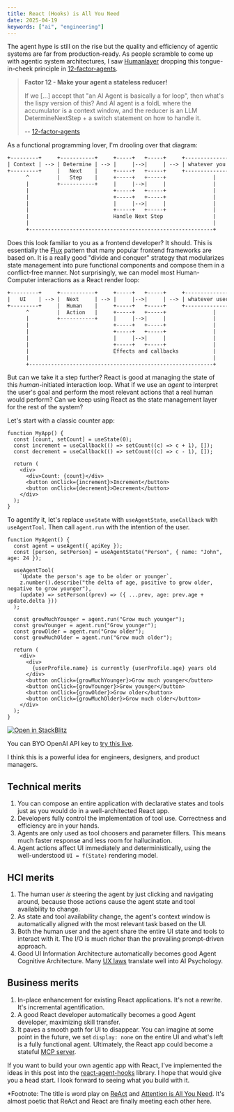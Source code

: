 ```yaml
---
title: React (Hooks) is All You Need
date: 2025-04-19
keywords: ["ai", "engineering"]
---
```


The agent hype is still on the rise but the quality and efficiency of agentic systems are far from production-ready. As people scramble to come up with agentic system architectures, I saw [Humanlayer](https://www.humanlayer.dev/) dropping this tongue-in-cheek principle in [12-factor-agents](https://github.com/humanlayer/12-factor-agents).

> **Factor 12 - Make your agent a stateless reducer!**
>
> If we [...] accept that "an AI Agent is basically a for loop", then what's the lispy version of this? And AI agent is a foldL where the accumulator is a context window, and the reducer is an LLM DetermineNextStep + a switch statement on how to handle it.
>
> -- [12-factor-agents](https://github.com/humanlayer/12-factor-agents/blob/main/content/factor-12-stateless-reducer.md)

As a functional programming lover, I'm drooling over that diagram:

```txt
+---------+     +-----------+     +-----+   +-----+     +-------------------+
| Context | --> | Determine | --> |     |-->|     | --> | whatever you want |
+---------+     |   Next    |     +-----+   +-----+     +-------------------+
      ^         |   Step    |     +-----+   +-----+               |
      |         +-----------+     |     |-->|     |               |
      |                           +-----+   +-----+               |
      |                           +-----+   +-----+               |
      |                           |     |-->|     |               |
      |                           +-----+   +-----+               |
      |                           Handle Next Step                |
      |                                                           |
      +-----------------------------------------------------------+
```

Does this look familiar to you as a frontend developer? It should. This is essentially the [Flux](https://facebookarchive.github.io/flux/docs/in-depth-overview) pattern that many popular frontend frameworks are based on. It is a really good "divide and conquer" strategy that modularizes state management into pure functional components and compose them in a conflict-free manner. Not surprisingly, we can model most Human-Computer interactions as a React render loop:

```txt
+---------+     +-----------+     +-----+   +-----+     +---------------------+
|   UI    | --> |  Next     | --> |     |-->|     | --> | whatever user wants |
+---------+     |  Human    |     +-----+   +-----+     +---------------------+
      ^         |  Action   |     +-----+   +-----+               |
      |         +-----------+     |     |-->|     |               |
      |                           +-----+   +-----+               |
      |                           +-----+   +-----+               |
      |                           |     |-->|     |               |
      |                           +-----+   +-----+               |
      |                           Effects and callbacks           |
      |                                                           |
      +-----------------------------------------------------------+
```

But can we take it a step further? React is good at managing the state of this _human_-initiated interaction loop. What if we use an _agent_ to interpret the user's goal and perform the most relevant actions that a real human would perform? Can we keep using React as the state management layer for the rest of the system?

Let's start with a classic counter app:

```tsx
function MyApp() {
  const [count, setCount] = useState(0);
  const increment = useCallback(() => setCount((c) => c + 1), []);
  const decrement = useCallback(() => setCount((c) => c - 1), []);

  return (
    <div>
      <div>Count: {count}</div>
      <button onClick={increment}>Increment</button>
      <button onClick={decrement}>Decrement</button>
    </div>
  );
}
```

To agentify it, let's replace `useState` with `useAgentState`, `useCallback` with `useAgentTool`. Then call `agent.run` with the intention of the user.

```tsx
function MyAgent() {
  const agent = useAgent({ apiKey });
  const [person, setPerson] = useAgentState("Person", { name: "John", age: 24 });

  useAgentTool(
    `Update the person's age to be older or younger`,
    z.number().describe("the delta of age, positive to grow older, negative to grow younger"),
    (update) => setPerson((prev) => ({ ...prev, age: prev.age + update.delta }))
  );

  const growMuchYounger = agent.run("Grow much younger");
  const growYounger = agent.run("Grow younger");
  const growOlder = agent.run("Grow older");
  const growMuchOlder = agent.run("Grow much older");

  return (
    <div>
      <div>
        {userProfile.name} is currently {userProfile.age} years old
      </div>
      <button onClick={growMuchYounger}>Grow much younger</button>
      <button onClick={growYounger}>Grow younger</button>
      <button onClick={growOlder}>Grow older</button>
      <button onClick={growMuchOlder}>Grow much older</button>
    </div>
  );
}
```

[![Open in StackBlitz](https://developer.stackblitz.com/img/open_in_stackblitz_small.svg)](https://stackblitz.com/edit/react-agentic-counter?file=src%2Fmain.jsx)

You can BYO OpenAI API key to [try this live](https://stackblitz.com/edit/react-agentic-counter?file=src%2Fmain.jsx).

I think this is a powerful idea for engineers, designers, and product managers.

## Technical merits

1. You can compose an entire application with declarative states and tools just as you would do in a well-architected React app.
1. Developers fully control the implementation of tool use. Correctness and efficiency are in your hands.
1. Agents are only used as tool choosers and parameter fillers. This means much faster response and less room for hallucination.
1. Agent actions affect UI immediately and deterministically, using the well-understood `UI = f(State)` rendering model.

## HCI merits

1. The human user _is_ steering the agent by just clicking and navigating around, because those actions cause the agent state and tool availability to change.
1. As state and tool availability change, the agent's context window is automatically aligned with the most relevant task based on the UI.
1. Both the human user and the agent share the entire UI state and tools to interact with it. The I/O is much richer than the prevailing prompt-driven approach.
1. Good UI Information Architecture automatically becomes good Agent Cognitive Architecture. Many [UX laws](https://alistapart.com/article/psychology-of-design/) translate well into AI Psychology.

## Business merits

1. In-place enhancement for existing React applications. It's not a rewrite. It's incremental agentification.
1. A good React developer automatically becomes a good Agent developer, maximizing skill transfer.
1. It paves a smooth path for UI to disappear. You can imagine at some point in the future, we set `display: none` on the entire UI and what's left is a fully functional agent. Ultimately, the React app could become a stateful [MCP server](https://modelcontextprotocol.io).

If you want to build your own agentic app with React, I've implemented the ideas in this post into the [react-agent-hooks](https://github.com/chuanqisun/react-agent-hooks) library. I hope that would give you a head start. I look forward to seeing what you build with it.

\*Footnote: The title is word play on [ReAct](https://arxiv.org/abs/2210.03629) and [Attention is All You Need](https://arxiv.org/abs/1706.03762). It's almost poetic that ReAct and React are finally meeting each other here.
